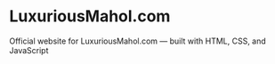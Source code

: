 # LuxuriousMahol.com
Official website for LuxuriousMahol.com — built with HTML, CSS, and JavaScript
